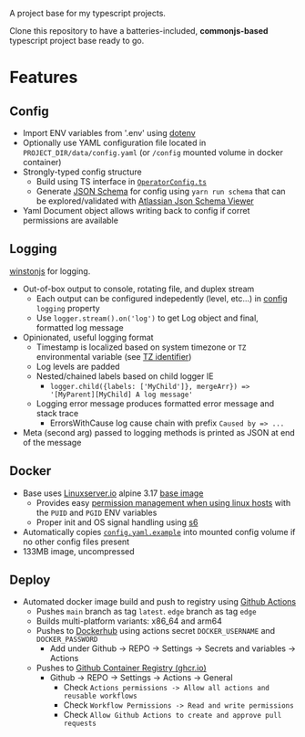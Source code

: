 A project base for my typescript projects.

Clone this repository to have a batteries-included, **commonjs-based** typescript project base ready to go.

# Features

## Config

* Import ENV variables from '.env' using [dotenv](https://github.com/motdotla/dotenv)
* Optionally use YAML configuration file located in `PROJECT_DIR/data/config.yaml` (or `/config` mounted volume in docker container)
* Strongly-typed config structure
  * Build using TS interface in [`OperatorConfig.ts`](/src/common/infrastructure/OperatorConfig.ts)
  * Generate [JSON Schema](https://json-schema.org/) for config using `yarn run schema` that can be explored/validated with [Atlassian Json Schema Viewer](https://json-schema.app/start)
* Yaml Document object allows writing back to config if corret permissions are available

## Logging

[winstonjs](https://github.com/winstonjs/winston) for logging. 

* Out-of-box output to console, rotating file, and duplex stream
  * Each output can be configured indepedently (level, etc...) in [config](#config) `logging` property
  * Use `logger.stream().on('log')` to get Log object and final, formatted log message
* Opinionated, useful logging format
  * Timestamp is localized based on system timezone or `TZ` environmental variable (see [TZ identifier](https://en.wikipedia.org/wiki/List_of_tz_database_time_zones#List))
  * Log levels are padded
  * Nested/chained labels based on child logger IE
    * `logger.child({labels: ['MyChild']}, mergeArr}) => '[MyParent][MyChild] A log message'`
  * Logging error message produces formatted error message and stack trace
    * ErrorsWithCause log cause chain with prefix `Caused by => ...`
* Meta (second arg) passed to logging methods is printed as JSON at end of the message

## Docker

* Base uses [Linuxserver.io](https://www.linuxserver.io/) alpine 3.17 [base image](https://github.com/linuxserver/docker-baseimage-alpine)
    * Provides easy [permission management when using linux hosts](https://docs.linuxserver.io/general/understanding-puid-and-pgid) with the `PUID` and `PGID` ENV variables
    * Proper init and OS signal handling using [s6](https://skarnet.org/software/s6/)
* Automatically copies [`config.yaml.example`](/config/config.yaml.example) into mounted config volume if no other config files present
* 133MB image, uncompressed

## Deploy

* Automated docker image build and push to registry using [Github Actions](/.github/dockerhub.yml.example)
  * Pushes `main` branch as tag `latest`. `edge` branch as tag `edge`
  * Builds multi-platform variants: x86_64 and arm64
  * Pushes to [Dockerhub](https://hub.docker.com/) using actions secret `DOCKER_USERNAME` and `DOCKER_PASSWORD`
    * Add under Github -> REPO -> Settings -> Secrets and variables -> Actions
  * Pushes to [Github Container Registry (ghcr.io)](https://github.com/features/packages)
    * Github -> REPO -> Settings -> Actions -> General
      * Check `Actions permissions -> Allow all actions and reusable workflows`
      * Check `Workflow Permissions -> Read and write permissions`
      * Check `Allow Github Actions to create and approve pull requests`
